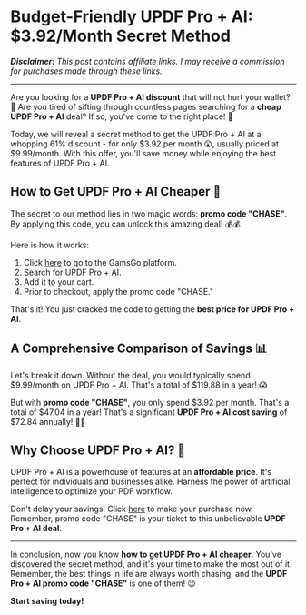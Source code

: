 # Budget-Friendly UPDF Pro + AI: $3.92/Month Secret Method

**_Disclaimer:_** _*This post contains affiliate links. I may receive a commission for purchases made through these links.*_ 

---

Are you looking for a **UPDF Pro + AI discount** that will not hurt your wallet? 👀 Are you tired of sifting through countless pages searching for a **cheap UPDF Pro + AI** deal? If so, you've come to the right place! 🎯 

Today, we will reveal a secret method to get the UPDF Pro + AI at a whopping 61% discount - for only $3.92 per month 😲, usually priced at $9.99/month. With this offer, you'll save money while enjoying the best features of UPDF Pro + AI.

## How to Get UPDF Pro + AI Cheaper 💸

The secret to our method lies in two magic words: **promo code "CHASE"**. By applying this code, you can unlock this amazing deal! 💰💰 

Here is how it works:

1. Click [here](https://www.gamsgo.com/partner/ykeX7B) to go to the GamsGo platform. 
2. Search for UPDF Pro + AI.
3. Add it to your cart. 
4. Prior to checkout, apply the promo code "CHASE."

That's it! You just cracked the code to getting the **best price for UPDF Pro + AI**.

## A Comprehensive Comparison of Savings 📊

Let's break it down. Without the deal, you would typically spend $9.99/month on UPDF Pro + AI. That's a total of $119.88 in a year! 😱 

But with **promo code "CHASE"**, you only spend $3.92 per month. That's a total of $47.04 in a year! That's a significant **UPDF Pro + AI cost saving** of $72.84 annually! 💃🕺 

## Why Choose UPDF Pro + AI? 🤔

UPDF Pro + AI is a powerhouse of features at an **affordable price**. It's perfect for individuals and businesses alike. Harness the power of artificial intelligence to optimize your PDF workflow.

Don't delay your savings! Click [here](https://www.gamsgo.com/partner/ykeX7B) to make your purchase now. Remember, promo code "CHASE" is your ticket to this unbelievable **UPDF Pro + AI deal**. 

--- 

In conclusion, now you know **how to get UPDF Pro + AI cheaper**. You've discovered the secret method, and it's your time to make the most out of it. Remember, the best things in life are always worth chasing, and the **UPDF Pro + AI promo code "CHASE"** is one of them! 😉

**Start saving today!**